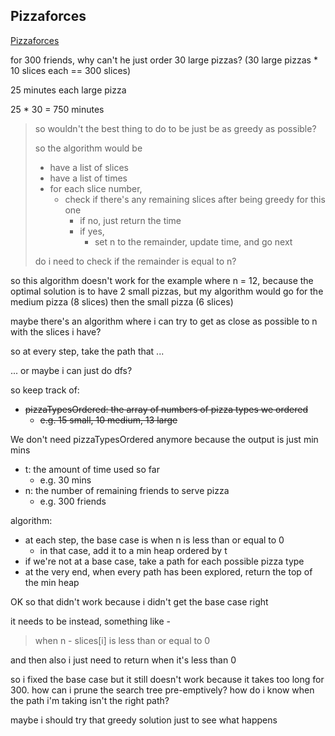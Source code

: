 ## Pizzaforces

[Pizzaforces](https://codeforces.com/problemset/problem/1555/A)

for 300 friends, why can't he just order 30 large pizzas?
(30 large pizzas * 10 slices each == 300 slices)

25 minutes each large pizza

25 * 30 = 750 minutes

> so wouldn't the best thing to do to be just be as greedy as possible?
> 
> so the algorithm would be
> 
> * have a list of slices
> * have a list of times
> * for each slice number,
>   * check if there's any remaining slices after being greedy for this one
>     * if no, just return the time
>     * if yes,
>       * set n to the remainder, update time, and go next
> 
> do i need to check if the remainder is equal to n?

so this algorithm doesn't work for the example where n = 12, because
the optimal solution is to have 2 small pizzas, but my algorithm would
go for the medium pizza (8 slices) then the small pizza (6 slices)



maybe there's an algorithm where i can try to get as close as possible to
n with the slices i have?

so at every step, take the path that ...

... or maybe i can just do dfs?

so keep track of:

* ~~pizzaTypesOrdered: the array of numbers of pizza types we ordered~~
  * ~~e.g. 15 small, 10 medium, 13 large~~

We don't need pizzaTypesOrdered anymore because the output is just min mins

* t: the amount of time used so far
  * e.g. 30 mins
* n: the number of remaining friends to serve pizza
  * e.g. 300 friends

algorithm:

* at each step, the base case is when n is less than or equal to 0
  * in that case, add it to a min heap ordered by t
* if we're not at a base case, take a path for each possible pizza type
* at the very end, when every path has been explored, return the top of the
min heap



OK so that didn't work because i didn't get the base case right

it needs to be instead, something like -

> when n - slices[i] is less than or equal to 0

and then also i just need to return when it's less than 0



so i fixed the base case but it still doesn't work because it takes too long
for 300. how can i prune the search tree pre-emptively? how do i know when
the path i'm taking isn't the right path?

maybe i should try that greedy solution just to see what happens
